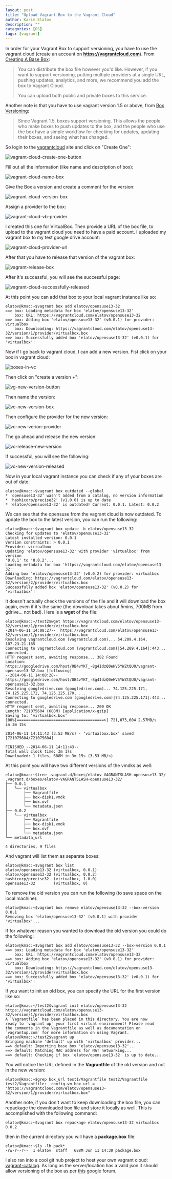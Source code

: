 ```yaml
---
layout: post
title: "Upload Vagrant Box to the Vagrant Cloud"
author: Karim Elatov
description: ""
categories: [OS]
tags: [vagrant]
---
```

In order for your Vagrant Box to support versioning, you have to use the vagrant cloud (create an account on **https://vagrantcloud.com**). From [Creating A Base Box](http://docs.vagrantup.com/v2/boxes/base.html):

> You can distribute the box file however you'd like. However, if you want to support versioning, putting multiple providers at a single URL, pushing updates, analytics, and more, we recommend you add the box to Vagrant Cloud.
> 
> You can upload both public and private boxes to this service.

Another note is that you have to use vagrant version 1.5 or above, from [Box Versioning](http://docs.vagrantup.com/v2/boxes/versioning.html):

> Since Vagrant 1.5, boxes support versioning. This allows the people who make boxes to push updates to the box, and the people who use the box have a simple workflow for checking for updates, updating their boxes, and seeing what has changed.

So login to the [vagrantcloud](https://vagrantcloud.com/) site and click on "Create One":

![vagrant-cloud-create-one-button](http://assets.virtuallyhyper.com/2014-06-vagrant-cloud-create-one-button.png)

Fill out all the information (like name and description of box):

![vagrant-cloud-name-box](http://assets.virtuallyhyper.com/2014-06-vagrant-cloud-name-box.png)

Give the Box a version and create a comment for the version:

![vagrant-cloud-version-box](http://assets.virtuallyhyper.com/2014-06-vagrant-cloud-version-box.png)

Assign a provider to the box:

![vagrant-cloud-vb-provider](http://assets.virtuallyhyper.com/2014-06-vagrant-cloud-vb-provider.png)

I created this one for VirtualBox. Then provide a URL of the box file, to upload to the vagrant cloud you need to have a paid account. I uploaded my vagrant box to my test google drive account:

![vagrant-cloud-provider-url](http://assets.virtuallyhyper.com/2014-06-vagrant-cloud-provider-url.png)

After that you have to release that version of the vagrant box:

![vagrant-release-box](http://assets.virtuallyhyper.com/2014-06-vagrant-release-box.png)

After it's successful, you will see the successful page:

![vagrant-cloud-successfully-released](http://assets.virtuallyhyper.com/2014-06-vagrant-cloud-successfully-released.png)

At this point you can add that box to your local vagrant instance like so:

	elatov@kmac:~$vagrant box add elatov/opensuse13-32
	==> box: Loading metadata for box 'elatov/opensuse13-32'
	    box: URL: https://vagrantcloud.com/elatov/opensuse13-32
	==> box: Adding box 'elatov/opensuse13-32' (v0.0.1) for provider: virtualbox
	    box: Downloading: https://vagrantcloud.com/elatov/opensuse13-32/version/1/provider/virtualbox.box
	==> box: Successfully added box 'elatov/opensuse13-32' (v0.0.1) for 'virtualbox'!
	
Now if I go back to vagrant cloud, I can add a new version. Fist click on your box in vagrant cloud:

![boxes-in-vc](http://assets.virtuallyhyper.com/2014-06-boxes-in-vc.png)

Then click on "create a version +":

![vg-new-version-button](http://assets.virtuallyhyper.com/2014-06-vg-new-version-button.png)

Then name the version:

![vc-new-version-box](http://assets.virtuallyhyper.com/2014-06-vc-new-version-box.png)

Then configure the provider for the new version:

![vc-new-verion-provider](http://assets.virtuallyhyper.com/2014-06-vc-new-verion-provider.png)

The go ahead and release the new version:

![vc-release-new-version](http://assets.virtuallyhyper.com/2014-06-vc-release-new-version.png)

If successful, you will see the following:

![vc-new-version-released](http://assets.virtuallyhyper.com/2014-06-vc-new-version-released.png)

Now in your local vagrant instance you can check if any of your boxes are out of date:

	elatov@kmac:~$vagrant box outdated --global
	* 'opensuse13-32' wasn't added from a catalog, no version information
	* 'hashicorp/precise32' (v1.0.0) is up to date
	* 'elatov/opensuse13-32' is outdated! Current: 0.0.1. Latest: 0.0.2

We can see that the opensuse from the vagrant cloud is now outdated. To update the box to the latest version, you can run the following:

	elatov@kmac:~$vagrant box update -b elatov/opensuse13-32
	Checking for updates to 'elatov/opensuse13-32'
	Latest installed version: 0.0.1
	Version constraints: > 0.0.1
	Provider: virtualbox
	Updating 'elatov/opensuse13-32' with provider 'virtualbox' from version
	'0.0.1' to '0.0.2'...
	Loading metadata for box 'https://vagrantcloud.com/elatov/opensuse13-32'
	Adding box 'elatov/opensuse13-32' (v0.0.2) for provider: virtualbox
	Downloading: https://vagrantcloud.com/elatov/opensuse13-32/version/2/provider/virtualbox.box
	Successfully added box 'elatov/opensuse13-32' (v0.0.2) for 'virtualbox'!
	
It doesn't actually check the versions of the file and it will download the box again, even if it's the same (the download takes about 5mins, 700MB from gdrive... not bad). Here is a **wget** of the file:

	elatov@kmac:~/test2$wget https://vagrantcloud.com/elatov/opensuse13-32/version/1/provider/virtualbox.box
	-2014-06-11 14:08:27--  https://vagrantcloud.com/elatov/opensuse13-32/version/1/provider/virtualbox.box
	Resolving vagrantcloud.com (vagrantcloud.com)... 54.209.4.164, 107.23.21.165
	Connecting to vagrantcloud.com (vagrantcloud.com)|54.209.4.164|:443... connected.
	HTTP request sent, awaiting response... 302 Found
	Location: https://googledrive.com/host/0B4vYKT_-8g4IdzQ0eHV5YWZtQU0/vagrant-opensuse13-32.box [following]
	--2014-06-11 14:08:28--  https://googledrive.com/host/0B4vYKT_-8g4IdzQ0eHV5YWZtQU0/vagrant-opensuse13-32.box
	Resolving googledrive.com (googledrive.com)... 74.125.225.171, 74.125.225.172, 74.125.225.170, ...
	Connecting to googledrive.com (googledrive.com)|74.125.225.171|:443... connected.
	HTTP request sent, awaiting response... 200 OK
	Length: 721075604 (688M) [application/x-gzip]
	Saving to: ‘virtualbox.box’
	100%[======================================>] 721,075,604 2.57MB/s   in 3m 15s

	2014-06-11 14:11:43 (3.53 MB/s) - ‘virtualbox.box’ saved [721075604/721075604]
	
	FINISHED --2014-06-11 14:11:43--
	Total wall clock time: 3m 17s
	Downloaded: 1 files, 688M in 3m 15s (3.53 MB/s)


At this point you will have two different versions of the vmdks as well:

	elatov@kmac:~$tree .vagrant.d/boxes/elatov-VAGRANTSLASH-opensuse13-32/
	.vagrant.d/boxes/elatov-VAGRANTSLASH-opensuse13-32/
	├── 0.0.1
	│   └── virtualbox
	│       ├── Vagrantfile
	│       ├── box-disk1.vmdk
	│       ├── box.ovf
	│       └── metadata.json
	├── 0.0.2
	│   └── virtualbox
	│       ├── Vagrantfile
	│       ├── box-disk1.vmdk
	│       ├── box.ovf
	│       └── metadata.json
	└── metadata_url
	
	4 directories, 9 files
	
And vagrant will list them as separate boxes:

	elatov@kmac:~$vagrant box list
	elatov/opensuse13-32 (virtualbox, 0.0.1)
	elatov/opensuse13-32 (virtualbox, 0.0.2)
	hashicorp/precise32  (virtualbox, 1.0.0)
	opensuse13-32        (virtualbox, 0)
	
To remove the old version you can run the following (to save space on the local machine):

	elatov@kmac:~$vagrant box remove elatov/opensuse13-32 --box-version 0.0.1
	Removing box 'elatov/opensuse13-32' (v0.0.1) with provider 'virtualbox'...
	
If for whatever reason you wanted to download the old version you could do the following:

	elatov@kmac:~$vagrant box add elatov/opensuse13-32 --box-version 0.0.1
	==> box: Loading metadata for box 'elatov/opensuse13-32'
	    box: URL: https://vagrantcloud.com/elatov/opensuse13-32
	==> box: Adding box 'elatov/opensuse13-32' (v0.0.1) for provider: virtualbox
	    box: Downloading: https://vagrantcloud.com/elatov/opensuse13-32/version/1/provider/virtualbox.box
	==> box: Successfully added box 'elatov/opensuse13-32' (v0.0.1) for 'virtualbox'!

If you want to init an old box, you can specify the URL for the first version like so:

	elatov@kmac:~/test2$vagrant init elatov/opensuse13-32 https://vagrantcloud.com/elatov/opensuse13-32/version/1/provider/virtualbox.box
	A `Vagrantfile` has been placed in this directory. You are now
	ready to `vagrant up` your first virtual environment! Please read
	the comments in the Vagrantfile as well as documentation on
	`vagrantup.com` for more information on using Vagrant.
	elatov@kmac:~/test2$vagrant up
	Bringing machine 'default' up with 'virtualbox' provider...
	==> default: Importing base box 'elatov/opensuse13-32'...
	==> default: Matching MAC address for NAT networking...
	==> default: Checking if box 'elatov/opensuse13-32' is up to date...
	
You will notice the URL defined in the **Vagrantfile** of the old version and not in the new version:

	elatov@kmac:~$grep box_url test1/Vagrantfile test2/Vagrantfile
	test2/Vagrantfile:  config.vm.box_url = "https://vagrantcloud.com/elatov/opensuse13-32/version/1/provider/virtualbox.box"

Another note, if you don't want to keep downloading the box file, you can repackage the downloaded box file and store it locally as well. This is accomplished with the following command:

	elatov@kmac:~$vagrant box repackage elatov/opensuse13-32 virtualbox 0.0.2

then in the current directory you will have a **package.box** file:

	elatov@kmac:~$ls -lh pack*
	-rw-r--r--  1 elatov  staff   688M Jun 11 14:30 package.box

I also ran into a cool git hub project to host your own vagrant cloud: [vagrant-catalog](https://github.com/vube/vagrant-catalog). As long as the server/location has a valid json it should allow versioning of the box as per [this](https://groups.google.com/forum/#!topic/vagrant-up/NV_2FUPNjjg) google forum.